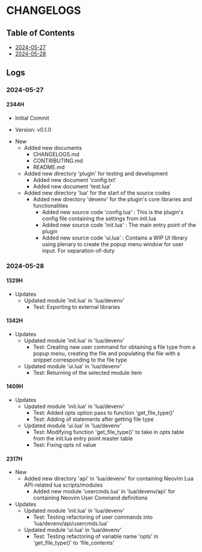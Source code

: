 # CHANGELOGS

## Table of Contents
+ [2024-05-27](#2024-05-27)
+ [2024-05-28](#2024-05-28)

## Logs
### 2024-05-27
#### 2344H
+ Initial Commit

+ Version: v0.1.0

- New
    - Added new documents
        + CHANGELOGS.md
        + CONTRIBUTING.md
        + README.md
    - Added new directory 'plugin' for testing and development
        + Added new document 'config.txt'
        + Added new document 'test.lua'
    - Added new directory 'lua' for the start of the source codes
        - Added new directory 'devenv' for the plugin's core libraries and functionalities
            + Added new source code 'config.lua' : This is the plugin's config file containing the settings from init.lua
            + Added new source code 'init.lua' : The main entry point of the plugin
            + Added new source code 'ui.lua' : Contains a WIP UI library using plenary to create the popup menu window for user input. For separation-of-duty

### 2024-05-28
#### 1329H
- Updates
    - Updated module 'init.lua' in 'lua/devenv'
        + Test: Exporting to external libraries

#### 1342H
- Updates
    - Updated module 'init.lua' in 'lua/devenv'
        + Test: Creating new user command for obtaining a file type from a popup menu, creating the file and populating the file with a snippet corresponding to the file type
    - Updated module 'ui.lua' in 'lua/devenv'
        + Test: Returning of the selected module item

#### 1409H
- Updates
    - Updated module 'init.lua' in 'lua/devenv'
        + Test: Added opts option pass to function 'get_file_type()'
        + Test: Adding of statements after getting file type
    - Updated module 'ui.lua' in 'lua/devenv'
        + Test: Modifying function 'get_file_type()' to take in opts table from the init.lua entry point master table
        + Test: Fixing opts nil value

#### 2317H
- New
    - Added new directory 'api' in 'lua/devenv' for containing Neovim Lua API-related lua scripts/modules
        + Added new module 'usercmds.lua' in 'lua/devenv/api' for containing Neovim User Command definitions
- Updates
    - Updated module 'init.lua' in 'lua/devenv'
        + Test: Testing refactoring of user commands into 'lua/devenv/api/usercmds.lua'
    - Updated module 'ui.lua' in 'lua/devenv'
        + Test: Testing refactoring of variable name 'opts' in 'get_file_type()' to 'file_contents'

